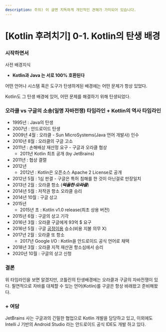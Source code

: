 ```yaml
---
description: 주의) 이 글엔 지독하게 개인적인 견해가 가미되어 있습니다.
---
```


# \[Kotlin 후려치기\] 0-1. Kotlin의 탄생 배경

### 시작하면서

사전 배경지식

* **Kotlin과 Java 는 서로 100% 호환된다**

어떤 언어나 시스템 혹은 도구가 탄생하게된 배경에는 어떤 문제가 항상 있었다.

Kotlin도 그 탄생 배경에 있어, 어떤 문제를 해결하기 위해 탄생되었다.

### 오라클 vs 구글의 소송\(일명 자바전쟁\) 타임라인 + Kotlin의 역사 타임라인

* 1995년 : Java의 탄생
* 2007년 : 안드로이드 탄생
* 2009년 4월 : 오라클 - Sun MicroSystems\(Java 언어 개발사\) 인수
* 2010년 8월 : 오라클의 구글 고소
* 2011년 : 손해배상 재산정 요구 - 구글과 오라클 협상
  * 2011년 Kotlin 최초 공개 \(by JetBrains\)
* 2011년 : 협상 결렬
* 2012년 
  * 2012년 : Kotlin은 오픈소스 Apache 2 License로 공개
* 2012년 5월 : 1심 판결 - 구글은 특허 침해를 한 것이 아닌걸로 만장일치
* 2013년 2월 : 오라클 항소 \(~~_**억울한 오라클**_~~\)
* 2014년 5월 : 저작권 항소 오라클 승리
* 2014년 10월 : 구글 상고
* 2015년
  * 2015년 초 : Kotlin v1.0 release\(최초 상용 버전\)
* 2015년 6월 : 구글의 상고 기각
* 2016년 3월 : 오라클 구글에게 93억 $ 요구
* 2016년 5월 : 구글 [공정이용](https://ko.wikipedia.org/wiki/%EA%B3%B5%EC%A0%95_%EC%9D%B4%EC%9A%A9) 승소\(비용 지불 의무 X\)
* 2017년 2월 : 오라클 또 항소
  * 2017년 Google I/O : Kotlin을 안드로이드 공식 언어로 채택
* 2018년 3월 : 오라클 지적 재산권 항소심에서 승리
* 2020년 10월 : 구글의 상고 신청

### 결론

위 타임라인을 보면 알겠지만, 코틀린의 탄생배경에는 오라클과 구글의 자바전쟁이 있다. 필연적으로 자바를 대체할 수 있는 언어\(Kotlin\)를 구글은 항상 바래왔고 준비해왔다.

### + 여담

JetBrains 사는 구글과의 긴밀한 협업으로 Kotlin 개발을 담당하고 있고, 이외에도 Intelli J 기반의 Android Studio 라는 안드로이드 공식 IDE도 개발 하고 있다.

